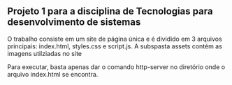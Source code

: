 ## Projeto 1 para a disciplina de Tecnologias para desenvolvimento de sistemas

O trabalho consiste em um site de página única e é dividido em 3 arquivos principais: index.html, styles.css e script.js. A subspasta assets contém as imagens utilziadas no site

Para executar, basta apenas dar o comando http-server no diretório onde o arquivo index.html se encontra.
